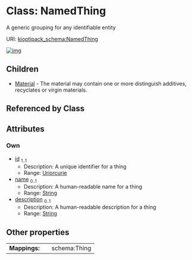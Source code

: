 
# Class: NamedThing


A generic grouping for any identifiable entity

URI: [kioptipack_schema:NamedThing](https://w3id.org/Fraunhofer/kioptipack-schema/NamedThing)


[![img](https://yuml.me/diagram/nofunky;dir:TB/class/[NamedThing&#124;id:uriorcurie;name:string%20%3F;description:string%20%3F]^-[Material],[Material])](https://yuml.me/diagram/nofunky;dir:TB/class/[NamedThing&#124;id:uriorcurie;name:string%20%3F;description:string%20%3F]^-[Material],[Material])

## Children

 * [Material](Material.md) - The material may contain one or more distinguish additives, recyclates or virgin materials.

## Referenced by Class


## Attributes


### Own

 * [id](id.md)  <sub>1..1</sub>
     * Description: A unique identifier for a thing
     * Range: [Uriorcurie](types/Uriorcurie.md)
 * [name](name.md)  <sub>0..1</sub>
     * Description: A human-readable name for a thing
     * Range: [String](types/String.md)
 * [description](description.md)  <sub>0..1</sub>
     * Description: A human-readable description for a thing
     * Range: [String](types/String.md)

## Other properties

|  |  |  |
| --- | --- | --- |
| **Mappings:** | | schema:Thing |

